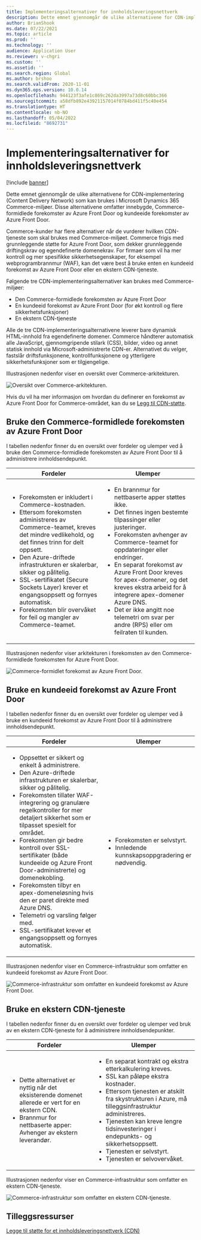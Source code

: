```yaml
---
title: Implementeringsalternativer for innholdsleveringsnettverk
description: Dette emnet gjennomgår de ulike alternativene for CDN-implementering (Content Delivery Network) som kan brukes i Microsoft Dynamics 365 Commerce-miljøer. Disse alternativene omfatter innebygde, Commerce-formidlede forekomster av Azure Front Door og kundeeide forekomster av Azure Front Door.
author: BrianShook
ms.date: 07/22/2021
ms.topic: article
ms.prod: ''
ms.technology: ''
audience: Application User
ms.reviewer: v-chgri
ms.custom: ''
ms.assetid: ''
ms.search.region: Global
ms.author: brshoo
ms.search.validFrom: 2020-11-01
ms.dyn365.ops.version: 10.0.14
ms.openlocfilehash: 944123f3afe1c869c262da3997a73d8c60bbc366
ms.sourcegitcommit: a58dfb892e43921157014f0784bd411f5c40e454
ms.translationtype: HT
ms.contentlocale: nb-NO
ms.lasthandoff: 05/04/2022
ms.locfileid: "8692731"
---
```

# <a name="content-delivery-network-implementation-options"></a>Implementeringsalternativer for innholdsleveringsnettverk

[!include [banner](includes/banner.md)]

Dette emnet gjennomgår de ulike alternativene for CDN-implementering (Content Delivery Network) som kan brukes i Microsoft Dynamics 365 Commerce-miljøer. Disse alternativene omfatter innebygde, Commerce-formidlede forekomster av Azure Front Door og kundeeide forekomster av Azure Front Door.

Commerce-kunder har flere alternativer når de vurderer hvilken CDN-tjeneste som skal brukes med Commerce-miljøet. Commerce frigis med grunnleggende støtte for Azure Front Door, som dekker grunnleggende driftingskrav og egendefinerte domenekrav. For firmaer som vil ha mer kontroll og mer spesifikke sikkerhetsegenskaper, for eksempel webprogrambrannmur (WAF), kan det være best å bruke enten en kundeeid forekomst av Azure Front Door eller en ekstern CDN-tjeneste.

Følgende tre CDN-implementeringsalternativer kan brukes med Commerce-miljøer:

- Den Commerce-formidlede forekomsten av Azure Front Door
- En kundeeid forekomst av Azure Front Door (for økt kontroll og flere sikkerhetsfunksjoner)
- En ekstern CDN-tjeneste

Alle de tre CDN-implementeringsalternativene leverer bare dynamisk HTML-innhold fra egendefinerte domener. Commerce håndterer automatisk alle JavaScript, gjennomgripende stilark (CSS), bilder, video og annet statisk innhold via Microsoft-administrerte CDN-er. Alternativet du velger, fastslår driftsfunksjonene, kontrollfunksjonene og ytterligere sikkerhetsfunksjoner som er tilgjengelige.

Illustrasjonen nedenfor viser en oversikt over Commerce-arkitekturen.

![Oversikt over Commerce-arkitekturen.](media/Commerce_CDN-Option_ComparisonModels.png)

Hvis du vil ha mer informasjon om hvordan du definerer en forekomst av Azure Front Door for Commerce-området, kan du se [Legg til CDN-støtte](add-cdn-support.md).

## <a name="use-the-commerce-provided-azure-front-door-instance"></a>Bruke den Commerce-formidlede forekomsten av Azure Front Door

I tabellen nedenfor finner du en oversikt over fordeler og ulemper ved å bruke den Commerce-formidlede forekomsten av Azure Front Door til å administrere innholdsendepunkt.

| Fordeler | Ulemper |
|------|------|
| <ul><li>Forekomsten er inkludert i Commerce-kostnaden.</li><li>Ettersom forekomsten administreres av Commerce-teamet, kreves det mindre vedlikehold, og det finnes trinn for delt oppsett.</li><li>Den Azure-driftede infrastrukturen er skalerbar, sikker og pålitelig.</li><li>SSL-sertifikatet (Secure Sockets Layer) krever et engangsoppsett og fornyes automatisk.</li><li>Forekomsten blir overvåket for feil og mangler av Commerce-teamet.</li></ul> | <ul><li>En brannmur for nettbaserte apper støttes ikke.</li><li>Det finnes ingen bestemte tilpassinger eller justeringer.</li><li>Forekomsten avhenger av Commerce-teamet for oppdateringer eller endringer.</li><li>En separat forekomst av Azure Front Door kreves for apex-domener, og det kreves ekstra arbeid for å integrere apex-domener Azure DNS.</li><li>Det er ikke angitt noe telemetri om svar per andre (RPS) eller om feilraten til kunden.</li></ul> |

Illustrasjonen nedenfor viser arkitekturen i forekomsten av den Commerce-formidlede forekomsten for Azure Front Door.

![Commerce-formidlet forekomst av Azure Front Door.](media/Commerce_CDN-Option_CommerceFrontDoor.png)

## <a name="use-a-customer-owned-azure-front-door-instance"></a>Bruke en kundeeid forekomst av Azure Front Door

I tabellen nedenfor finner du en oversikt over fordeler og ulemper ved å bruke en kundeeid forekomst av Azure Front Door til å administrere innholdsendepunkt.

| Fordeler | Ulemper |
|------|------|
| <ul><li>Oppsettet er sikkert og enkelt å administrere.</li><li>Den Azure-driftede infrastrukturen er skalerbar, sikker og pålitelig.</li><li>Forekomsten tillater WAF-integrering og granulære regelkontroller for mer detaljert sikkerhet som er tilpasset spesielt for området.</li><li>Forekomsten gir bedre kontroll over SSL-sertifikater (både kundeeide og Azure Front Door-administrerte) og domenekobling.</li><li>Forekomsten tilbyr en apex-domeneløsning hvis den er paret direkte med Azure DNS.</li><li>Telemetri og varsling følger med.</li><li>SSL-sertifikatet krever et engangsoppsett og fornyes automatisk.</li></ul> | <ul><li>Forekomsten er selvstyrt.</li><li>Innledende kunnskapsoppgradering er nødvendig.</li></ul> |

Illustrasjonen nedenfor viser en Commerce-infrastruktur som omfatter en kundeeid forekomst av Azure Front Door.

![Commerce-infrastruktur som omfatter en kundeeid forekomst av Azure Front Door.](media/Commerce_CDN-Option_CustomerOwnedAzureFrontDoor.png)

## <a name="use-an-external-cdn-service"></a>Bruke en ekstern CDN-tjeneste

I tabellen nedenfor finner du en oversikt over fordeler og ulemper ved bruk av en ekstern CDN-tjeneste for å administrere innholdsendepunkter.

| Fordeler | Ulemper |
|------|------|
| <ul><li>Dette alternativet er nyttig når det eksisterende domenet allerede er vert for en ekstern CDN.</li><li>Brannmur for nettbaserte apper: Avhenger av ekstern leverandør.</li></ul> | <ul><li>En separat kontrakt og ekstra etterkalkulering kreves.</li><li>SSL kan påløpe ekstra kostnader.</li><li>Ettersom tjenesten er atskilt fra skystrukturen i Azure, må tilleggsinfrastruktur administreres.</li><li>Tjenesten kan kreve lengre tidsinvesteringer i endepunkts- og sikkerhetsoppsett.</li><li>Tjenesten er selvstyrt.</li><li>Tjenesten er selvovervåket.</li></ul> |

Illustrasjonen nedenfor viser en Commerce-infrastruktur som omfatter en ekstern CDN-tjeneste.

![Commerce-infrastruktur som omfatter en ekstern CDN-tjeneste.](media/Commerce_CDN-Option_ExternalFrontDoor.png)

## <a name="additional-resources"></a>Tilleggsressurser

[Legge til støtte for et innholdsleveringsnettverk (CDN)](add-cdn-support.md)
